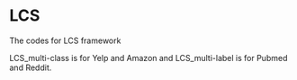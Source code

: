 # LCS

The codes for LCS framework

LCS_multi-class is for Yelp and Amazon and LCS_multi-label is for Pubmed and Reddit.
